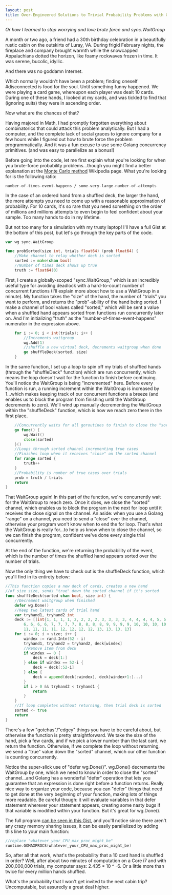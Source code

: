 ```yaml
---
layout: post
title: Over-Engineered Solutions to Trivial Probability Problems with Golang and Concurrency
---
```


*Or how I learned to stop worrying and love brute force and sync.WaitGroup*

A month or two ago, a friend had a 30th birthday celebration in a beautifully rustic cabin on the outskirts of Luray, VA. During frigid February nights, the fireplace and company brought warmth while the snowcapped Appalachians dotted the horizon, like foamy rockwaves frozen in time. It was serene, bucolic, idyllic.

And there was no goddamn Internet.

Which normally wouldn't have been a problem; finding oneself #disconnected is food for the soul. Until something funny happened. We were playing a card game, whereupon each player was dealt 10 cards. During one of these hands, I looked at my cards, and was tickled to find that (ignoring suits) they were in ascending order.

Now what are the chances of that?

Having majored in Math, I had promptly forgotten everything about combinatorics that could attack this problem analytically. But I had a computer, and the complete lack of social graces to ignore company for a few hours while I figured out how to brute force the problem programmatically. And it was a fun excuse to use some Golang concurrency primitives. (and was easy to parallelize as a bonus!)

Before going into the code, let me first explain what you're looking for when you brute-force probability problems...though you might find a better explanation at the [Monte Carlo method](https://en.wikipedia.org/wiki/Monte_Carlo_method) Wikipedia page. What you're looking for is the following ratio:

	number-of-times-event-happens / some-very-large-number-of-attempts

In the case of an ordered hand from a shuffled deck, the larger the hand, the more attempts you need to come up with a reasonable approximation of probability. For 10 cards, it's so rare that you need something on the order of millions and millions attempts to even begin to feel confident about your sample. Too many hands to do in my lifetime.

But not too many for a simulation with my trusty laptop! I'll have a full Gist at the bottom of this post, but let's go through the key parts of the code.

```go
var wg sync.WaitGroup

func probSorted(size int, trials float64) (prob float64) {
	//Make channel to relay whether deck is sorted
	sorted := make(chan bool)
	//Number of times deck shows up true
	truth := float64(0)
```

First, I create a globally-scoped "sync.WaitGroup," which is an incredibly useful type for avoiding deadlock with a hard-to-count number of concurrent functions (I'll explain more about how to use a WaitGroup in a minute). My function takes the "size" of the hand, the number of "trials" you want to perform, and returns the "prob"-ability of the hand being sorted. I make a channel of bool values called "sorted," which will be sent a value when a shuffled hand appears sorted from functions run concurrently later on. And I'm initializing "truth" as the "number-of-times-event-happens" numerator in the expression above.

```go
	for i := 0; i < int(trials); i++ {
		//Increments waitgroup
		wg.Add(1)
		//shuffle a new virtual deck, decrements waitgroup when done
		go shuffleDeck(sorted, size)
	}
```

In the same function, I set up a loop to spin off my trials of shuffled hands (through the "shuffleDeck" function) which are run concurrently, which means the loop doesn't wait for the function to finish before continuing. You'll notice the WaitGroup is being "incremented" here. Before every function is run, a running increment within the WaitGroup is increased by 1...which makes keeping track of our concurrent functions a breeze (and enables us to block the program from finishing until the WaitGroup decrements to zero). We'll wind up manually decrementing the WaitGroup within the "shuffleDeck" function, which is how we reach zero there in the first place.

```go
	//Concurrently waits for all goroutines to finish to close the "sorted" channel
	go func() {
		wg.Wait()
		close(sorted)
	}()
	//Loops through sorted channel incrementing true cases
	//Finishes loop when it receives "close" on the sorted channel
	for range sorted {
		truth++
	}
	//Probability is number of true cases over trials
	prob = truth / trials
	return
}
```

That WaitGroup again! In this part of the function, we're concurrently wait for the WaitGroup to reach zero. Once it does, we close the "sorted" channel, which enables us to block the program in the next for loop until it receives the close signal on the channel. An aside: when you use a Golang "range" on a channel, you need to send a "close" over the channel, otherwise your program won't know when to end the for loop. That's what the WaitGroup is really for...to help us know when to close the channel, so we can finish the program, confident we've done every single trial concurrently.

At the end of the function, we're returning the probability of the event, which is the number of times the shuffled hand appears sorted over the number of trials.

Now the only thing we have to check out is the shuffleDeck function, which you'll find in its entirety below:

```go
//This function copies a new deck of cards, creates a new hand
//of size size, sends "true" down the sorted channel if it's sorted
func shuffleDeck(sorted chan bool, size int) {
	//Decrement waitgroup when finished
	defer wg.Done()
	//Keep two latest cards of trial hand
	var tryhand1, tryhand2 int
	deck := []int{1, 1, 1, 1, 2, 2, 2, 2, 3, 3, 3, 3, 4, 4, 4, 4, 5, 5, 5, 5,
		6, 6, 6, 6, 7, 7, 7, 7, 8, 8, 8, 8, 9, 9, 9, 9, 10, 10, 10, 10,
		11, 11, 11, 11, 12, 12, 12, 12, 13, 13, 13, 13}
	for i := 0; i < size; i++ {
		windex := rand.Intn(52 - i)
		tryhand1, tryhand2 = tryhand2, deck[windex]
		//Remove item from deck
		if windex == 0 {
			deck = deck[1:]
		} else if windex == 52-i {
			deck = deck[:52-i]
		} else {
			deck = append(deck[:windex], deck[windex+1:]...)
		}
		if i > 0 && tryhand2 < tryhand1 {
			return
		}
	}
	//If loop completes without returning, then trial deck is sorted
	sorted <- true
	return
}
```

There's a few "gotchas"/"edgey" things you have to be careful about, but otherwise the function is pretty straightforward. We take the size of the hand, pick a few cards, and if we pick a lower number than the last card, we return the function. Otherwise, if we complete the loop without returning, we send a "true" value down the "sorted" channel, which our other function is counting concurrently.

Notice the super-slick use of "defer wg.Done()". wg.Done() decrements the WaitGroup by one, which we need to know in order to close the "sorted" channel...and Golang has a wonderful "defer" operation that lets you guarantee that an expression is done right before a function returns. Really nice way to organize your code, because you can "defer" things that need to get done at the very beginning of your function, making lots of things more readable. Be careful though: it will evaluate variables in that defer statement wherever your statement appears, creating some nasty bugs if that variable is modified within your function. But it's great for wg.Done().

The full program [can be seen in this Gist](https://gist.github.com/acityinohio/792a1f1b45b7a0fdc841), and you'll notice since there aren't any crazy memory sharing issues, it can be easily parallelized by adding this line to your main function:

```go
//replace "whatever_your_CPU_max_proc_might_be"
runtime.GOMAXPROCS(whatever_your_CPU_max_proc_might_be)
```

So, after all that work, what's the probability that a 10 card hand is shuffled in order? Well, after about two minutes of computation on a Core i7 and with 200,000,000 trials, my computer says: 2.435 * 10 ^ -6. Or a little more than twice for every million hands shuffled.

What's the probability that I won't get invited to the next cabin trip? Uncomputable, but assuredly a great deal higher.
